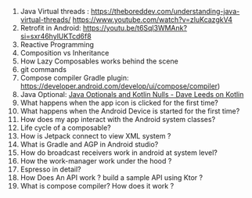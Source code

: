 1. Java Virtual threads :
   https://theboreddev.com/understanding-java-virtual-threads/
   https://www.youtube.com/watch?v=zluKcazgkV4
2. Retrofit in Android:
   https://youtu.be/t6Sql3WMAnk?si=sxr46hylUKTcd6f8
3. Reactive Programming 
4. Composition vs Inheritance 
5. How Lazy Composables works behind the scene
6. git commands
7. Compose compiler Gradle plugin:
   https://developer.android.com/develop/ui/compose/compiler)
8. Java Optional: [Java Optionals and Kotlin Nulls - Dave Leeds on Kotlin](https://typealias.com/guides/java-optionals-and-kotlin-nulls/)
9. What happens when the app icon is clicked for the first time?
10. What happens when the Android Device is started for the first time?
11. How does my app interact with the Android system classes?
12. Life cycle of a composable?
13. How is Jetpack connect to view XML system ?
14. What is Gradle and AGP in Android studio?
15. How do broadcast receivers work in android at system level?
16. How the work-manager work under the hood ?
17. Espresso in detail?
18. How Does An API work ? build a sample API using Ktor ?
19. What is compose compiler? How does it work ?